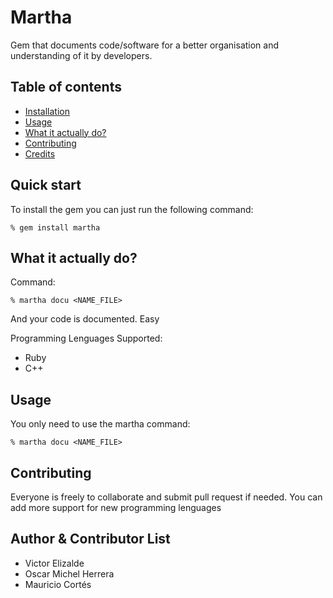 # Martha
Gem that documents code/software for a better organisation and understanding of it by developers.

## Table of contents
- [Installation](#quickstart)
- [Usage](#usage)
- [What it actually do?](#what-it-actually-do)
- [Contributing](#contributing)
- [Credits](#credits)

## Quick start

To install the gem you can just run the following command:

```console
% gem install martha
```
## What it actually do?
Command:
```console
% martha docu <NAME_FILE>
```
And your code is documented. Easy

Programming Lenguages Supported:
- Ruby
- C++

## Usage

You only need to use the martha command:

```console
% martha docu <NAME_FILE>
```

## Contributing
Everyone is freely to collaborate and submit pull request if needed.
You can add more support for new programming lenguages

Author & Contributor List
-------------------
- Victor Elizalde
- Oscar Michel Herrera
- Mauricio Cortés
